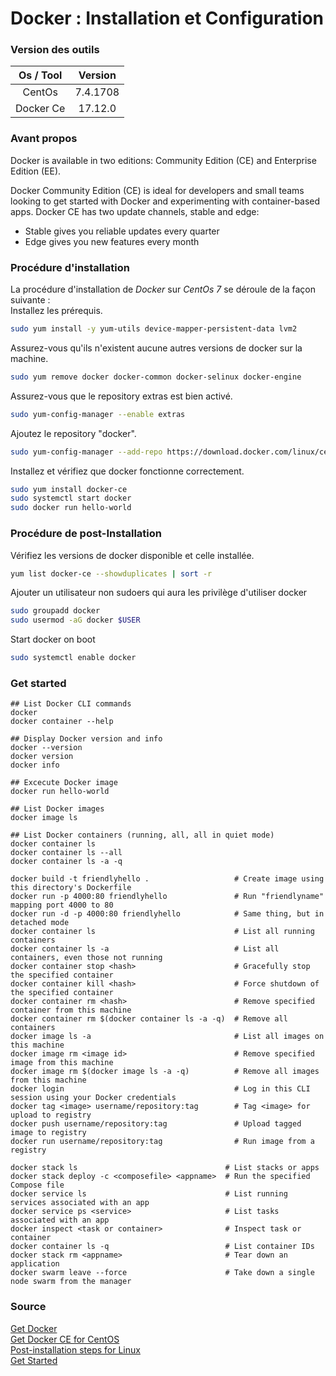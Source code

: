 # Docker : Installation et Configuration

### Version des outils
Os / Tool | Version
:---: | :---:
CentOs | 7.4.1708
Docker Ce | 17.12.0

### Avant propos
Docker is available in two editions: Community Edition (CE) and Enterprise Edition (EE).

Docker Community Edition (CE) is ideal for developers and small teams looking to get started with Docker and experimenting with container-based apps. Docker CE has two update channels, stable and edge:

* Stable gives you reliable updates every quarter
* Edge gives you new features every month

### Procédure d'installation
La procédure d'installation de _Docker_ sur _CentOs 7_ se déroule de la façon suivante :   
Installez les prérequis.   
```sh
sudo yum install -y yum-utils device-mapper-persistent-data lvm2
```
Assurez-vous qu'ils n'existent aucune autres versions de docker sur la machine.   
```sh
sudo yum remove docker docker-common docker-selinux docker-engine
```
Assurez-vous que le repository extras est bien activé.   
```sh
sudo yum-config-manager --enable extras
```
Ajoutez le repository "docker".   
```sh
sudo yum-config-manager --add-repo https://download.docker.com/linux/centos/docker-ce.repo
```
Installez et vérifiez que docker fonctionne correctement.   
```sh
sudo yum install docker-ce
sudo systemctl start docker
sudo docker run hello-world
```

### Procédure de post-Installation
Vérifiez les versions de docker disponible et celle installée.
```sh
yum list docker-ce --showduplicates | sort -r
```

Ajouter un utilisateur non sudoers qui aura les privilège d'utiliser docker
```sh
sudo groupadd docker
sudo usermod -aG docker $USER
```

Start docker on boot
```sh
sudo systemctl enable docker
```

### Get started
```
## List Docker CLI commands
docker
docker container --help

## Display Docker version and info
docker --version
docker version
docker info

## Excecute Docker image
docker run hello-world

## List Docker images
docker image ls

## List Docker containers (running, all, all in quiet mode)
docker container ls
docker container ls --all
docker container ls -a -q
```
```
docker build -t friendlyhello .                   # Create image using this directory's Dockerfile
docker run -p 4000:80 friendlyhello               # Run "friendlyname" mapping port 4000 to 80
docker run -d -p 4000:80 friendlyhello            # Same thing, but in detached mode
docker container ls                               # List all running containers
docker container ls -a                            # List all containers, even those not running
docker container stop <hash>                      # Gracefully stop the specified container
docker container kill <hash>                      # Force shutdown of the specified container
docker container rm <hash>                        # Remove specified container from this machine
docker container rm $(docker container ls -a -q)  # Remove all containers
docker image ls -a                                # List all images on this machine
docker image rm <image id>                        # Remove specified image from this machine
docker image rm $(docker image ls -a -q)          # Remove all images from this machine
docker login                                      # Log in this CLI session using your Docker credentials
docker tag <image> username/repository:tag        # Tag <image> for upload to registry
docker push username/repository:tag               # Upload tagged image to registry
docker run username/repository:tag                # Run image from a registry
```
```
docker stack ls                                 # List stacks or apps
docker stack deploy -c <composefile> <appname>  # Run the specified Compose file
docker service ls                               # List running services associated with an app
docker service ps <service>                     # List tasks associated with an app
docker inspect <task or container>              # Inspect task or container
docker container ls -q                          # List container IDs
docker stack rm <appname>                       # Tear down an application
docker swarm leave --force                      # Take down a single node swarm from the manager
```

### Source
[Get Docker](https://docs.docker.com/install/)  
[Get Docker CE for CentOS](https://docs.docker.com/install/linux/docker-ce/centos/)  
[Post-installation steps for Linux](https://docs.docker.com/install/linux/linux-postinstall/)  
[Get Started](https://docs.docker.com/get-started/)
